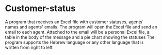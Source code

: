 # Customer-status
A program that receives an Excel file with customer statuses, agents' names and agents' emails. The program will open the Excel file and send an email to each agent. Attached to the email will be a personal Excel file, a table in the body of the message and a pie chart showing the statuses
The program supports the Hebrew language or any other language that is written from right to left

